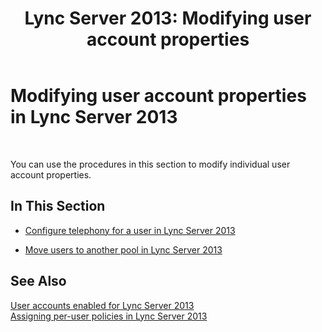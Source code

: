 ﻿---
title: 'Lync Server 2013: Modifying user account properties'
TOCTitle: Modifying user account properties
ms:assetid: 0716c2ae-ffa7-4877-9d70-fe72be63ad9a
ms:mtpsurl: https://technet.microsoft.com/en-us/library/JJ687961(v=OCS.15)
ms:contentKeyID: 49733546
ms.date: 07/23/2014
mtps_version: v=OCS.15
---

# Modifying user account properties in Lync Server 2013

 


You can use the procedures in this section to modify individual user account properties.

## In This Section

  - [Configure telephony for a user in Lync Server 2013](lync-server-2013-configure-telephony-for-a-user.md)

  - [Move users to another pool in Lync Server 2013](lync-server-2013-move-users-to-another-pool.md)

## See Also


[User accounts enabled for Lync Server 2013](lync-server-2013-user-accounts-enabled-for-lync-server.md)  
[Assigning per-user policies in Lync Server 2013](lync-server-2013-assigning-per-user-policies.md)

